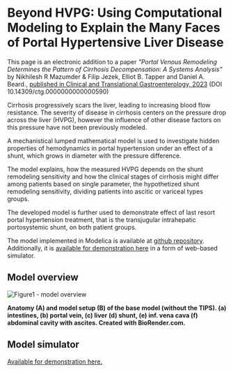 # Beyond HVPG: Using Computational Modeling to Explain the Many Faces of Portal Hypertensive Liver Disease

This page is an electronic addition to a paper *"Portal Venous Remodeling Determines the Pattern of Cirrhosis Decompensation: A Systems Analysis"* by Nikhilesh R Mazumder & Filip Jezek, Elliot B. Tapper and  Daniel A. Beard., [published in Clinical and Translational Gastroenterology, 2023](https://journals.lww.com/ctg/fulltext/2023/09000/portal_venous_remodeling_determines_the_pattern_of.5.aspx) (DOI 10.14309/ctg.0000000000000590)

Cirrhosis progressively scars the liver, leading to increasing blood flow resistance. The severity of disease in cirrhosis centers on the pressure drop across the liver (HVPG), however the influence of other disease factors on this pressure have not been previously modeled.

A mechanistical lumped mathematical model is used to investigate hidden properties of hemodynamics in portal hypertension under an effect of a shunt, which grows in diameter with the pressure difference. 

The model explains, how the measured HVPG depends on the shunt remodeling sensitivity and how the clinical stages of cirrhosis might differ among patients based on single parameter, the hypothetized shunt remodeling sensitivity, dividing patients into ascitic or variceal types groups.

The developed model is further used to demonstrate effect of last resort portal hypertension treatment, that is the transjugular intrahepatic portosystemic shunt, on both patient groups.

The model implemented in Modelica is available at [github repository](https://github.com/filip-jezek/Ascites/). Additionally, it is [available for demonstration here](/Ascites/#ascites.md) in a form of web-based simulator.


## Model overview
![Figure1 - model overview](Figure1.png)

**Anatomy (A) and model setup (B) of the base model (without the TIPS). (a) intestines, (b) portal vein, (c) liver (d) shunt, (e) inf. vena cava (f) abdominal cavity with ascites. Created with BioRender.com.**

## Model simulator
[Available for demonstration here.](/Ascites//#ascites.md)

